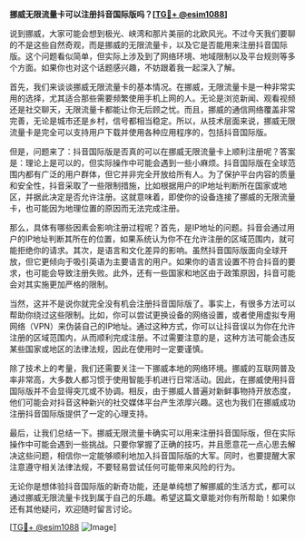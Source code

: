 **挪威无限流量卡可以注册抖音国际版吗？[[TG💪+ @esim1088](https://t.me/s/esim1088)]**

说到挪威，大家可能会想到极光、峡湾和那片美丽的北欧风光。不过今天我们要聊的不是这些自然奇观，而是挪威的无限流量卡，以及它是否能用来注册抖音国际版。这个问题看似简单，但实际上涉及到了网络环境、地域限制以及平台规则等多个方面。如果你也对这个话题感兴趣，不妨跟着我一起深入了解。

首先，我们来谈谈挪威无限流量卡的基本情况。在挪威，无限流量卡是一种非常实用的选择，尤其适合那些需要频繁使用手机上网的人。无论是浏览新闻、观看视频还是社交聊天，无限流量卡都能让你无后顾之忧。而且，挪威的通信网络覆盖非常完善，无论是城市还是乡村，信号都相当稳定。所以，从技术层面来说，挪威无限流量卡是完全可以支持用户下载并使用各种应用程序的，包括抖音国际版。

但是，问题来了：抖音国际版是否真的可以在挪威无限流量卡上顺利注册呢？答案是：理论上是可以的，但实际操作中可能会遇到一些小麻烦。抖音国际版在全球范围内都有广泛的用户群体，但它并非完全开放给所有人。为了保护平台内容的质量和安全性，抖音采取了一些限制措施，比如根据用户的IP地址判断所在国家或地区，并据此决定是否允许注册。这就意味着，即使你的设备连接了挪威的无限流量卡，也可能因为地理位置的原因而无法完成注册。

那么，具体有哪些因素会影响注册过程呢？首先，是IP地址的问题。抖音会通过用户的IP地址判断其所在的位置，如果系统认为你不在允许注册的区域范围内，就可能拒绝你的请求。其次，是语言和文化差异的影响。虽然抖音国际版面向全球开放，但它更倾向于吸引英语为主要语言的用户。如果你的语言设置不符合抖音的要求，也可能会导致注册失败。此外，还有一些国家和地区由于政策原因，抖音可能会对其实施更加严格的限制。

当然，这并不是说你就完全没有机会注册抖音国际版了。事实上，有很多方法可以帮助你绕过这些限制。比如，你可以尝试更换设备的网络设置，或者使用虚拟专用网络（VPN）来伪装自己的IP地址。通过这种方式，你可以让抖音误以为你在允许注册的区域范围内，从而顺利完成注册。不过需要注意的是，这种方法可能会违反某些国家或地区的法律法规，因此在使用时一定要谨慎。

除了技术上的考量，我们还需要关注一下挪威本地的网络环境。挪威的互联网普及率非常高，大多数人都习惯于使用智能手机进行日常活动。因此，在挪威使用抖音国际版并不会显得突兀或不协调。相反，由于挪威人普遍对新鲜事物持开放态度，他们可能会对抖音这种新兴的社交媒体平台产生浓厚兴趣。这也为我们在挪威成功注册抖音国际版提供了一定的心理支持。

最后，让我们总结一下。挪威无限流量卡确实可以用来注册抖音国际版，但在实际操作中可能会遇到一些挑战。只要你掌握了正确的技巧，并且愿意花一点心思去解决这些问题，相信你一定能够顺利地加入抖音国际版的大军。同时，也要提醒大家注意遵守相关法律法规，不要轻易尝试任何可能带来风险的行为。

无论你是想体验抖音国际版的新奇功能，还是单纯想了解挪威的生活方式，都可以通过挪威无限流量卡找到属于自己的乐趣。希望这篇文章能对你有所帮助！如果你还有其他疑问，欢迎随时留言讨论。

[[TG💪+ @esim1088](https://t.me/s/esim1088) ![Image](https://i.postimg.cc/4NQfJmqS/Snipaste-2025-05-13-00-14-12.png)]
